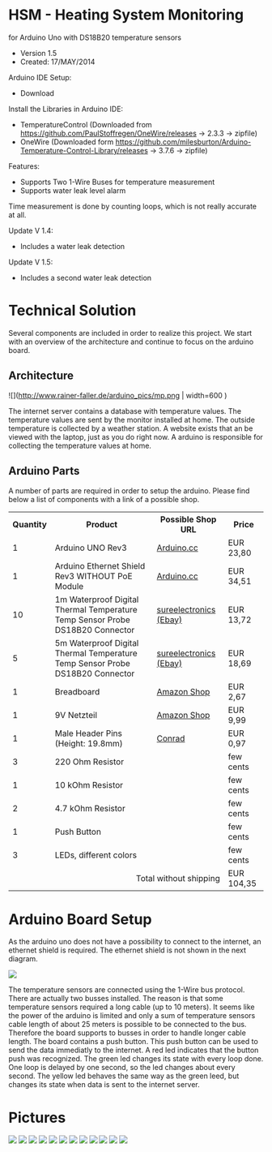 # HSM - Heating System Monitoring

for Arduino Uno with DS18B20 temperature sensors
- Version 1.5
- Created: 17/MAY/2014

Arduino IDE Setup:
- Download

Install the Libraries in Arduino IDE:
- TemperatureControl (Downloaded from https://github.com/PaulStoffregen/OneWire/releases -> 2.3.3 -> zipfile)
- OneWire (Downloaded form https://github.com/milesburton/Arduino-Temperature-Control-Library/releases -> 3.7.6 -> zipfile)

Features:
- Supports Two 1-Wire Buses for temperature measurement
- Supports water leak level alarm

Time measurement is done by counting loops, which is not really accurate at all.

Update V 1.4: 
- Includes a water leak detection

Update V 1.5: 
- Includes a second water leak detection 


# Technical Solution
Several components are included in order to realize this project. We start with an overview of the architecture and continue to focus on the arduino board. 

## Architecture
![](http://www.rainer-faller.de/arduino_pics/mp.png | width=600 )

The internet server contains a database with temperature values. The temperature values are sent by the monitor installed at home. The outside temperature is collected by a weather station. A website exists that an be viewed with the laptop, just as you do right now. A arduino is responsible for collecting the temperature values at home. 

## Arduino Parts
A number of parts are required in order to setup the arduino. Please find below a list of components with a link of a possible shop. 

<table>
	<tr>
		<th>Quantity</th>
		<th>Product</th>
		<th>Possible Shop URL</th>
		<th>Price</th>
	</tr>
	<tr>
		<td>1</td>
		<td>Arduino UNO Rev3</td>
		<td><a href="http://store.arduino.cc/index.php?main_page=product_info&cPath=11&products_id=195">Arduino.cc</a></td>
		<td>EUR 23,80</td>
	</tr>
	<tr>
		<td>1</td>
		<td>Arduino Ethernet Shield Rev3 WITHOUT PoE Module</td>
		<td><a href="http://store.arduino.cc/index.php?main_page=product_info&cPath=37_5&products_id=199">Arduino.cc</a></td>
		<td>EUR 34,51</td>
	</tr>	
	<tr>
		<td>10</td>
		<td>1m Waterproof Digital Thermal Temperature Temp Sensor Probe DS18B20 Connector</td>
		<td><a href="http://r.ebay.com/oJ5Xta">sureelectronics (Ebay)</a></td>
		<td>EUR 13,72</td>
	</tr>
	<tr>
		<td>5</td>
		<td>5m Waterproof Digital Thermal Temperature Temp Sensor Probe DS18B20 Connector</td>
		<td><a href="http://r.ebay.com/ZWwbxL">sureelectronics (Ebay)</a></td>
		<td>EUR 18,69</td>
	</tr>
	<tr>
		<td>1</td>
		<td>Breadboard</td>		
		<td><a href="http://www.amazon.de/dp/B009P04XG8">Amazon Shop</a></td>
		<td>EUR 2,67</td>
	</tr>
	<tr>
		<td>1</td>
		<td>9V Netzteil</td>
		<td><a href="http://www.amazon.de/dp/B008QXOMQQ">Amazon Shop</a></td>
		<td>EUR 9,99</td>
	</tr>
	<tr>
		<td>1</td>
		<td>Male Header Pins (Height: 19.8mm)</td>		
		<td><a href="http://www.conrad.de/ce/de/product/741133/Stiftleiste-RM-254-gerade-Pole-1-x-36-10120510-BKL-Electronic-Inhalt-1-St">Conrad</a></td>
		<td>EUR 0,97</td>
	</tr>
	<tr>
		<td>3</td>
		<td>220 Ohm Resistor</td>		
		<td>&nbsp;</td>
		<td>few cents</td>
	</tr>
	<tr>
		<td>1</td>
		<td>10 kOhm Resistor</td>		
		<td>&nbsp;</td>
		<td>few cents</td>
	</tr>
	<tr>
		<td>2</td>
		<td>4.7 kOhm Resistor</td>		
		<td>&nbsp;</td>
		<td>few cents</td>
	</tr>	
	<tr>
		<td>1</td>
		<td>Push Button</td>		
		<td>&nbsp;</td>
		<td>few cents</td>
	</tr>
	<tr>
		<td>3</td>
		<td>LEDs, different colors</td>		
		<td>&nbsp;</td>
		<td>few cents</td>
	</tr>	
	<tr>
		<td colspan="3" align="right">Total without shipping</td>
		<td>EUR 104,35</td>
	</tr>		
</table>

 

 

# Arduino Board Setup
As the arduino uno does not have a possibility to connect to the internet, an ethernet shield is required. The ethernet shield is not shown in the next diagram.

![](http://www.rainer-faller.de/arduino_pics/arduino_frizzing_v1_3.png  )

The temperature sensors are connected using the 1-Wire bus protocol. There are actually two busses installed. The reason is that some temperature sensors required a long cable (up to 10 meters). It seems like the power of the arduino is limited and only a sum of temperature sensors cable length of about 25 meters is possible to be connected to the bus. Therefore the board supports to busses in order to handle longer cable length. 
The board contains a push button. This push button can be used to send the data immediatly to the internet. A red led indicates that the button push was recognized. 
The green led changes its state with every loop done. One loop is delayed by one second, so the led changes about every second.
The yellow led behaves the same way as the green leed, but changes its state when data is sent to the internet server.

# Pictures


 <img src="http://www.rainer-faller.de/arduino_pics/pic_arduino_3.jpg" data-caption="Arduino with connected sensors 1">           
 <img src="http://www.rainer-faller.de/arduino_pics/pic_arduino_1.jpg" data-caption="Arduino with connected sensors 2">
 <img src="http://www.rainer-faller.de/arduino_pics/pic_arduino_2.jpg" data-caption="Arduino with connected sensors 3">
 <img src="http://www.rainer-faller.de/arduino_pics/pic_arduino_4.jpg" data-caption="Arduino with connected sensors 4">
 <img src="http://www.rainer-faller.de/arduino_pics/pic_arduino_5.jpg" data-caption="Arduino with connected sensors 5">
 <img src="http://www.rainer-faller.de/arduino_pics/pic_arduino_6.jpg" data-caption="Arduino & Ethernet Shield">
 <img src="http://www.rainer-faller.de/arduino_pics/pic_sensor.jpg" data-caption="Sensor DS18B20">
 <img src="http://www.rainer-faller.de/arduino_pics/pic_transferstation2.jpg" data-caption="Transferstation with sensors 1">
 <img src="http://www.rainer-faller.de/arduino_pics/transferstation_zoom.jpg" data-caption="Transferstation with sensors 2">
 <img src="http://www.rainer-faller.de/arduino_pics/pic_solar.jpg" data-caption="Solarstation with sensors">
 <img src="http://www.rainer-faller.de/arduino_pics/pic_arduino_8.jpg" data-caption="Arduino in the Box 1">   
 <img src="http://www.rainer-faller.de/arduino_pics/pic_arduino_7.jpg" data-caption="Arduino in the Box 2">   